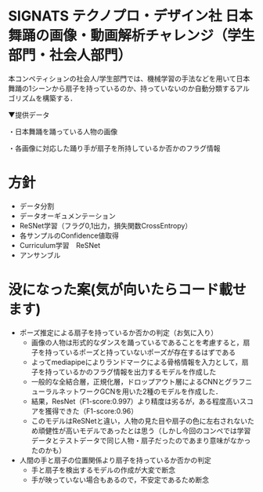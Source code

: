 # SIGNATS テクノプロ・デザイン社 日本舞踊の画像・動画解析チャレンジ（学生部門・社会人部門）

本コンペティションの社会人/学生部門では、機械学習の手法などを用いて日本舞踊の1シーンから扇子を持っているのか、持っていないのか自動分類するアルゴリズムを構築する．


▼提供データ

・日本舞踊を踊っている人物の画像

・各画像に対応した踊り手が扇子を所持しているか否かのフラグ情報


# 方針
- データ分割
- データオーギュメンテーション
- ReSNet学習（フラグ0,1出力，損失関数CrossEntropy）
- 各サンプルのConfidence値取得
- Curriculum学習　ReSNet
- アンサンブル

# 没になった案(気が向いたらコード載せます)
- ポーズ推定による扇子を持っているか否かの判定（お気に入り）
  - 画像の人物は形式的なダンスを踊っているであることを考慮すると，扇子を持っているポーズと持っていないポーズが存在するはずである
  - よってmediapipeによりランドマークによる骨格情報を入力として，扇子を持っているかのフラグ情報を出力するモデルを作成した
  - 一般的な全結合層，正規化層，ドロップアウト層によるCNNとグラフニューラルネットワークGCNを用いた2種のモデルを作成した．
  - 結果，ResNet（F1-score:0.997）より精度は劣るが，ある程度高いスコアを獲得できた（F1-score:0.96）
  - このモデルはReSNetと違い，人物の見た目や扇子の色に左右されないため頑健性が高いモデルであったとは思う（しかし今回のコンペでは学習データとテストデータで同じ人物・扇子だったのであまり意味がなかったのかも）
- 人間の手と扇子の位置関係より扇子を持っているか否かの判定
  - 手と扇子を検出するモデルの作成が大変で断念
  - 手が映っていない場合もあるので，不安定であるため断念
    





